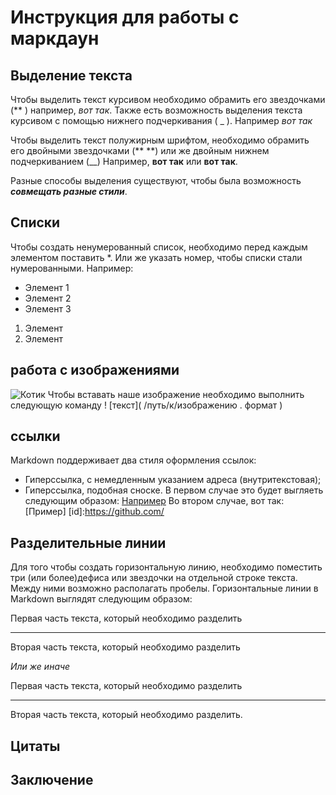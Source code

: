 # Инструкция для работы с маркдаун

## Выделение текста
Чтобы выделить текст курсивом необходимо обрамить его звездочками (** )
например, *вот так*. Также есть возможность выделения текста курсивом с помощью нижнего подчеркивания ( _ ). Например _вот так_

Чтобы  выделить текст полужирным шрифтом, необходимо обрамить его двойными звездочками (** **) или же двойным нижнем подчеркиванием (__)
Например, **вот так** или __вот так__.

Разные способы выделения существуют, чтобы была возможность _**совмещать разные стили**_.
## Списки 
Чтобы создать ненумерованный список, необходимо перед каждым элементом поставить *. Или же указать номер, чтобы списки стали нумерованными. Например:
* Элемент 1
* Элемент 2
* Элемент 3
1. Элемент 
2. Элемент

## работа с изображениями 
![Котик](%D0%BA%D0%BE%D1%82%D0%B8%D0%BA.jpg)
Чтобы вставать наше изображение необходимо выполнить следующую команду ! [текст]( /путь/к/изображению . формат )
## ссылки 
Markdown поддерживает два стиля оформления ссылок:
* Гиперссылка, с немедленным указанием адреса (внутритекстовая);
* Гиперссылка, подобная сноске.
В первом случае это будет выгляеть следующим образом:
[Например](https://github.com/)
Во втором случае, вот так:
[Пример] [id]:https://github.com/ 

## Разделительные линии
Для того чтобы создать горизонтальную линию, необходимо поместить три (или более)дефиса или звездочки на отдельной строке текста. Между ними возможно располагать пробелы. Горизонтальные линии в Markdown выглядят следующим образом:

Первая часть текста, который необходимо разделить
***
Вторая часть текста, который необходимо разделить

_Или же иначе_

Первая часть текста, который необходимо разделить

---

Вторая часть текста, который необходимо разделить.
## Цитаты 

## Заключение 